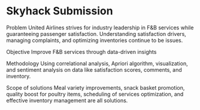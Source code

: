 # Skyhack Submission
Problem
United Airlines strives for industry leadership in F&B services while guaranteeing passenger satisfaction. Understanding satisfaction drivers, managing complaints, and optimizing inventories continue to be issues.

Objective
Improve F&B services through data-driven insights

Methodology
 Using correlational analysis, Apriori algorithm, visualization, and sentiment analysis on data like satisfaction scores, comments, and inventory.

Scope of solutions
Meal variety improvements, snack basket promotion, quality boost for poultry items, scheduling of services optimization, and effective inventory management are all solutions.
